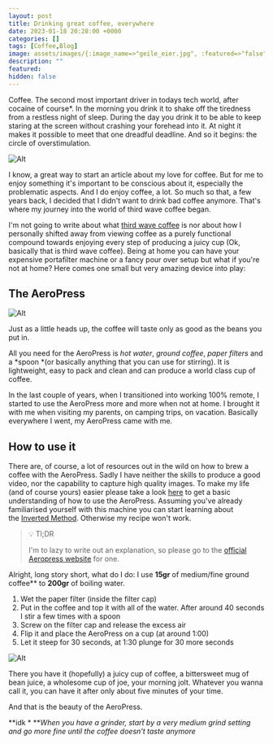 ```yaml
---
layout: post
title: Drinking great coffee, everywhere
date: 2023-01-18 20:28:00 +0000
categories: []
tags: [Coffee,Blog]
image: assets/images/{:image_name=>"geile_eier.jpg", :featured=>"false", :description=>""}
description: ""
featured: 
hidden: false
---
```

Coffee. The second most important driver in todays tech world, after cocaine of course*. In the morning you drink it to shake off the tiredness from a restless night of sleep. During the day you drink it to be able to keep staring at the screen without crashing your forehead into it. At night it makes it possible to meet that one dreadful deadline. And so it begins: the circle of overstimulation.



![Alt](https://c.tenor.com/lDP58NBNdxcAAAAC/circle-of-life-smiling.gif)


I know, a great way to start an article about my love for coffee. But for me to enjoy something it's important to be conscious about it, especially the problematic aspects. And I do enjoy coffee, a lot. So much so that, a few years back, I decided that I didn't want to drink bad coffee anymore. That's where my journey into the world of third wave coffee began.

I'm not going to write about what [third wave coffee](https://en.wikipedia.org/wiki/Third_wave_of_coffee) is nor about how I personally shifted away from viewing coffee as a purely functional compound towards enjoying every step of producing a juicy cup (Ok, basically that is third wave coffee). Being at home you can have your expensive portafilter machine or a fancy pour over setup but what if you're not at home? Here comes one small but very amazing device into play:

## The AeroPress
![Alt](https://c.tenor.com/nCSkKoIb_skAAAAC/jameshoffmann-aeropress.gif)


Just as a little heads up, the coffee will taste only as good as the beans you put in.

All you need for the AeroPress is *hot water*, *ground coffee*, *paper filters* and a *spoon *(or basically anything that you can use for stirring). It is lightweight, easy to pack and clean and can produce a world class cup of coffee.

In the last couple of years, when I transitioned into working 100% remote, I started to use the AeroPress more and more when not at home. I brought it with me when visiting my parents, on camping trips, on vacation. Basically everywhere I went, my AeroPress came with me.

## How to use it
There are, of course, a lot of resources out in the wild on how to brew a coffee with the AeroPress. Sadly I have neither the skills to produce a good video, nor the capability to capture high quality images. To make my life (and of course yours) easier please take a look [here](https://aeropress.com/pages/how-it-works) to get a basic understanding of how to use the AeroPress. Assuming you've already familiarised yourself with this machine you can start learning about the [Inverted Method](https://aeropress.com/blogs/aeropress-recipes/the-aeropress-inverted-method-the-official-aeropress-inverted-guide). Otherwise my recipe won't work.

> 💡 Tl;DR
>
> I'm to lazy to write out an explanation, so please go to the [official Aeropress website](https://aeropress.com/) for one.



Alright, long story short, what do I do: I use **15gr** of medium/fine ground coffee** to **200gr** of boiling water.

1. Wet the paper filter (inside the filter cap)
2. Put in the coffee and top it with all of the water. After around 40 seconds I stir a few times with a spoon
3. Screw on the filter cap and release the excess air
4. Flip it and place the AeroPress on a cup (at around 1:00)
5. Let it steep for 30 seconds, at 1:30 plunge for 30 more seconds


![Alt](https://c.tenor.com/N81t5VG8yCMAAAAC/look-you-see.gif)


There you have it (hopefully) a juicy cup of coffee, a bittersweet mug of bean juice, a wholesome cup of joe, your morning jolt. Whatever you wanna call it, you can have it after only about five minutes of your time.

And that is the beauty of the AeroPress.



**idk
*
***When you have a grinder, start by a very medium grind setting and go more fine until the coffee doesn't taste anymore*



